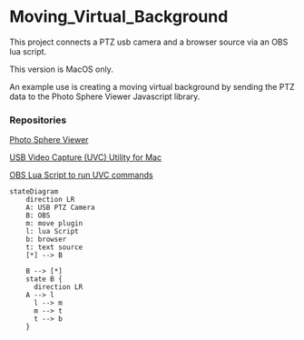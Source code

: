 # Moving_Virtual_Background
This project connects a PTZ usb camera and a browser source via an OBS lua script.

This version is MacOS only.  

An example use is creating a moving virtual background by sending the PTZ data to the Photo Sphere Viewer Javascript library.  

### Repositories 

[Photo Sphere Viewer](https://photo-sphere-viewer.js.org/)

[USB Video Capture (UVC) Utility for Mac](https://github.com/jtfrey/uvc-util)

[OBS Lua Script to run UVC commands](https://github.com/marklagendijk/obs-scene-execute-command-script)

```mermaid
stateDiagram
    direction LR
    A: USB PTZ Camera
    B: OBS
    m: move plugin 
    l: lua Script
    b: browser
    t: text source
    [*] --> B
    
    B --> [*]
    state B {
      direction LR
    A --> l
      l --> m
      m --> t
      t --> b 
    }
```


